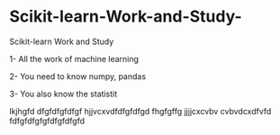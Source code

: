 # Scikit-learn-Work-and-Study-
Scikit-learn Work and Study 

1- All the work of machine learning

2- You need to know numpy, pandas

3- You also know the statistit      

lkjhgfd
dfgfdfgfdfgf
hjjvcxvdfdfgfdfgd
    fhgfgffg
jjjjcxcvbv
cvbvdcxdfvfd
fdfgfdfgfgfdfgfdfgfd
